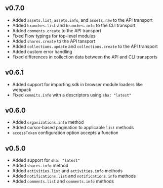 ## v0.7.0

- Added `assets.list`, `assets.info`, and `assets.raw` to the API transport
- Added `branches.list` and `branches.info` to the CLI transport
- Added `comments.create` to the API transport
- Fixed Flow typings for top-level modules
- Added `shares.create` to the API tansport
- Added `collections.update` and `collections.create` to the API transport
- Added custom error handling
- Fixed differences in collection data between the API and CLI transports

## v0.6.1

- Added support for importing sdk in browser module loaders like webpack
- Fixed `commits.info` with a descriptors using `sha: "latest"`

## v0.6.0

- Added `organizations.info` method
- Added cursor-based pagination to applicable `list` methods
- `accessToken` configuration option accepts a function

## v0.5.0

- Added support for `sha: "latest"`
- Added `shares.info` method
- Added `activities.list` and `activities.info` methods
- Added `notifications.list` and `notifications.info` methods
- Added `comments.list` and `comments.info` methods
